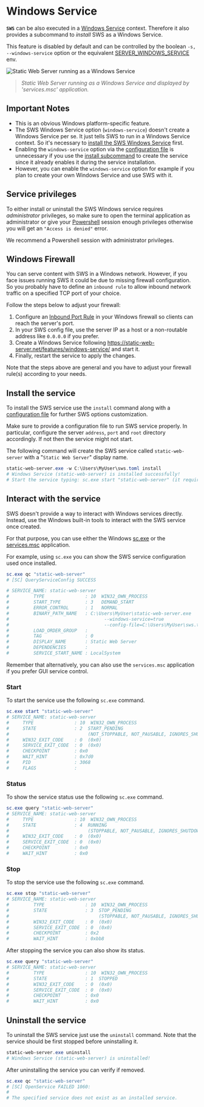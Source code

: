 # Windows Service

**`SWS`** can be also executed in a [Windows Service](https://docs.microsoft.com/en-us/previous-versions/windows/it-pro/windows-server-2003/cc783643(v=ws.10)) context. Therefore it also provides a subcommand to *install* SWS as a Windows Service.

This feature is disabled by default and can be controlled by the boolean `-s, --windows-service` option or the equivalent [SERVER_WINDOWS_SERVICE](./../configuration/environment-variables.md#server_windows_service) env.

![Static Web Server running as a Windows Service](https://user-images.githubusercontent.com/1700322/169807572-d62a7bab-b596-4597-85f7-31a7c02aeefe.png)
> _Static Web Server running as a Windows Service and displayed by 'services.msc' application._

## Important Notes

- This is an obvious Windows platform-specific feature.
- The SWS Windows Service option (`windows-service`) doesn't create a Windows Service per se. It just tells SWS to run in a Windows Service context. So it's necessary to [install the SWS Windows Service](#install-the-service) first.
- Enabling the `windows-service` option via the [configuration file](../configuration/config-file.md) is unnecessary if you use the [install subcommand](#install-the-service) to create the service since it already enables it during the service installation.
- However, you can enable the `windows-service` option for example if you plan to create your own Windows Service and use SWS with it.

## Service privileges

To either install or uninstall the SWS Windows service requires *administrator* privileges, so make sure to open the terminal application as administrator or give your [Powershell](https://docs.microsoft.com/en-us/powershell/scripting/overview?view=powershell-7.2) session enough privileges otherwise you will get an `"Access is denied"` error.

We recommend a Powershell session with administrator privileges.

## Windows Firewall

You can serve content with SWS in a Windows network. However, if you face issues running SWS it could be due to missing firewall configuration. So you probably have to define an `inbound rule` to allow inbound network traffic on a specified TCP port of your choice.

Follow the steps below to adjust your firewall:

1. Configure an [Inbound Port Rule](https://docs.microsoft.com/en-us/windows/security/threat-protection/windows-firewall/create-an-inbound-port-rule) in your Windows firewall so clients can reach the server's port.
2. In your SWS config file, use the server IP as a host or a non-routable address like `0.0.0.0` if you prefer.
3. Create a Windows Service following https://static-web-server.net/features/windows-service/ and start it.
4. Finally, restart the service to apply the changes.

Note that the steps above are general and you have to adjust your firewall rule(s) according to your needs.

## Install the service

To install the SWS service use the `install` command along with a [configuration file](../configuration/config-file.md) for further SWS options customization.

Make sure to provide a configuration file to run SWS service properly. In particular, configure the server `address`, `port` and `root` directory accordingly.
If not then the service might not start.

The following command will create the SWS service called `static-web-server` with a "`Static Web Server`" display name.

```powershell
static-web-server.exe -w C:\Users\MyUser\sws.toml install
# Windows Service (static-web-server) is installed successfully!
# Start the service typing: sc.exe start "static-web-server" (it requires administrator privileges) or using the 'services.msc' application.
```

## Interact with the service

SWS doesn't provide a way to interact with Windows services directly. Instead, use the Windows built-in tools to interact with the SWS service once created.

For that purpose, you can use either the Windows [sc.exe](https://docs.microsoft.com/en-us/windows/win32/services/configuring-a-service-using-sc) or the [services.msc](https://docs.microsoft.com/en-us/windows/win32/services/services) application.

For example, using `sc.exe` you can show the SWS service configuration used once installed.

```powershell
sc.exe qc "static-web-server"
# [SC] QueryServiceConfig SUCCESS

# SERVICE_NAME: static-web-server
#         TYPE               : 10  WIN32_OWN_PROCESS
#         START_TYPE         : 3   DEMAND_START
#         ERROR_CONTROL      : 1   NORMAL
#         BINARY_PATH_NAME   : C:\Users\MyUser\static-web-server.exe
#                                   --windows-service=true
#                                   --config-file=C:\Users\MyUser\sws.toml
#         LOAD_ORDER_GROUP   :
#         TAG                : 0
#         DISPLAY_NAME       : Static Web Server
#         DEPENDENCIES       :
#         SERVICE_START_NAME : LocalSystem
```

Remember that alternatively, you can also use the `services.msc` application if you prefer GUI service control.

### Start

To start the service use the following `sc.exe` command.

```powershell
sc.exe start "static-web-server"
# SERVICE_NAME: static-web-server
#     TYPE               : 10  WIN32_OWN_PROCESS
#     STATE              : 2  START_PENDING
#                             (NOT_STOPPABLE, NOT_PAUSABLE, IGNORES_SHUTDOWN)
#     WIN32_EXIT_CODE    : 0  (0x0)
#     SERVICE_EXIT_CODE  : 0  (0x0)
#     CHECKPOINT         : 0x0
#     WAIT_HINT          : 0x7d0
#     PID                : 3068
#     FLAGS              :
```

### Status

To show the service status use the following `sc.exe` command.

```powershell
sc.exe query "static-web-server"
# SERVICE_NAME: static-web-server
#     TYPE               : 10  WIN32_OWN_PROCESS
#     STATE              : 4  RUNNING
#                             (STOPPABLE, NOT_PAUSABLE, IGNORES_SHUTDOWN)
#     WIN32_EXIT_CODE    : 0  (0x0)
#     SERVICE_EXIT_CODE  : 0  (0x0)
#     CHECKPOINT         : 0x0
#     WAIT_HINT          : 0x0
```

### Stop

To stop the service use the following `sc.exe` command.

```powershell
sc.exe stop "static-web-server"
# SERVICE_NAME: static-web-server
#         TYPE               : 10  WIN32_OWN_PROCESS
#         STATE              : 3  STOP_PENDING
#                                 (STOPPABLE, NOT_PAUSABLE, IGNORES_SHUTDOWN)
#         WIN32_EXIT_CODE    : 0  (0x0)
#         SERVICE_EXIT_CODE  : 0  (0x0)
#         CHECKPOINT         : 0x2
#         WAIT_HINT          : 0xbb8
```

After stopping the service you can also show its status.

```powershell
sc.exe query "static-web-server"
# SERVICE_NAME: static-web-server
#         TYPE               : 10  WIN32_OWN_PROCESS
#         STATE              : 1  STOPPED
#         WIN32_EXIT_CODE    : 0  (0x0)
#         SERVICE_EXIT_CODE  : 0  (0x0)
#         CHECKPOINT         : 0x0
#         WAIT_HINT          : 0x0
```

## Uninstall the service

To uninstall the SWS service just use the `uninstall` command. Note that the service should be first stopped before uninstalling it.

```powershell
static-web-server.exe uninstall
# Windows Service (static-web-server) is uninstalled!
```

After uninstalling the service you can verify if removed.

```powershell
sc.exe qc "static-web-server"
# [SC] OpenService FAILED 1060:
#
# The specified service does not exist as an installed service.
```
